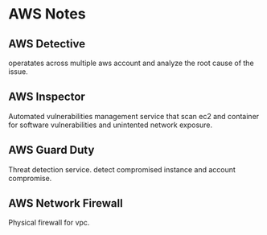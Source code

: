 # AWS Notes

## AWS Detective
operatates across multiple aws account and analyze the root cause of the issue.

## AWS Inspector
Automated vulnerabilities management service that scan ec2 and container for software vulnerabilities and unintented network exposure.

## AWS Guard Duty
Threat detection service. detect compromised instance and account compromise.

## AWS Network Firewall
Physical firewall for vpc.